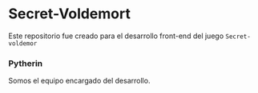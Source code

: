 # Secret-Voldemort
Este repositorio fue creado para el desarrollo front-end del juego `Secret-voldemor`

### Pytherin
Somos el equipo encargado del desarrollo.
